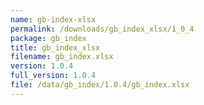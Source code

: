 ```yaml
---
name: gb-index-xlsx
permalink: /downloads/gb_index_xlsx/1_0_4
package: gb_index
title: gb_index_xlsx
filename: gb_index.xlsx
version: 1.0.4
full_version: 1.0.4
file: /data/gb_index/1.0.4/gb_index.xlsx
---
```

